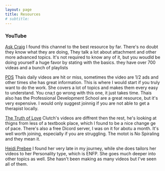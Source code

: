 ```yaml
---
layout: page
title: Resources
# subtitle: 
---
```


### YouTube

[Ask Craig](https://www.youtube.com/channel/UCO60mX6WGDgrk0R27c8COKQ)
I found this channel to the best resource by far. There's no doubt they know what they are doing, They talk a lot about attachment and other more advanced topics. It's not required to know any of it, but you woudld be doing yourself a huge favor by stating with the basics. they have over 700 videas and a bunch of playlists

[PDS](https://www.youtube.com/channel/UCHQ4lSaKRap5HyrpitrTOhQ)
Thais daily videos are hit or miss, sometimes the video are 1/2 ads and other times she has great information. This is where I would start if you truly want to do the work. She covers a lot of topics and makes them every easy to understand. You cna;t go wrong with this one, it just takes time. Thais also has the Professional Development School are a great resource, but it's very expensive. I would only suggest joinnig if you are not able to get a therapist locally.


[The Truth of Love](https://www.youtube.com/c/TheTruthofLove)
Clutch's videos are diffrent then the rest, he's looking at thigns from less of a textbook place, which I found to be a nice change ge of pace.
There's also a free Dicord server, I was on it for abotu a month. It's well worth joining, especially if you are struggling. The motot is No Spiraling and they mean it.

[Heidi Prebee](https://www.youtube.com/channel/UCqX3KQWXJll7_6orfHFuqBQ)
I found her very late in my journey, while she does tailors her videos to her Personality type, which is ENFP. She goes much deeper into other topics as well. She hasn't been making as many videos but I've seen all of them.